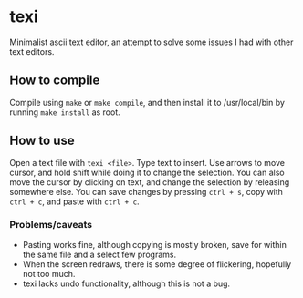 # texi
Minimalist ascii text editor, an attempt to solve some
issues I had with other text editors.

## How to compile
Compile using `make` or `make compile`, and then install
it to /usr/local/bin by running `make install` as root.

## How to use
Open a text file with `texi <file>`. Type text to insert. 
Use arrows to move cursor, and hold shift while doing it
to change the selection. You can also move the cursor by
clicking on text, and change the selection by releasing
somewhere else. You can save changes by pressing `ctrl + s`,
copy with `ctrl + c`, and paste with `ctrl + c`. 

### Problems/caveats
- Pasting works fine, although copying is mostly broken,
save for within the same file and a select few programs.
- When the screen redraws, there is some degree of flickering, hopefully not too much.
- texi lacks undo functionality, although this is not a bug.
